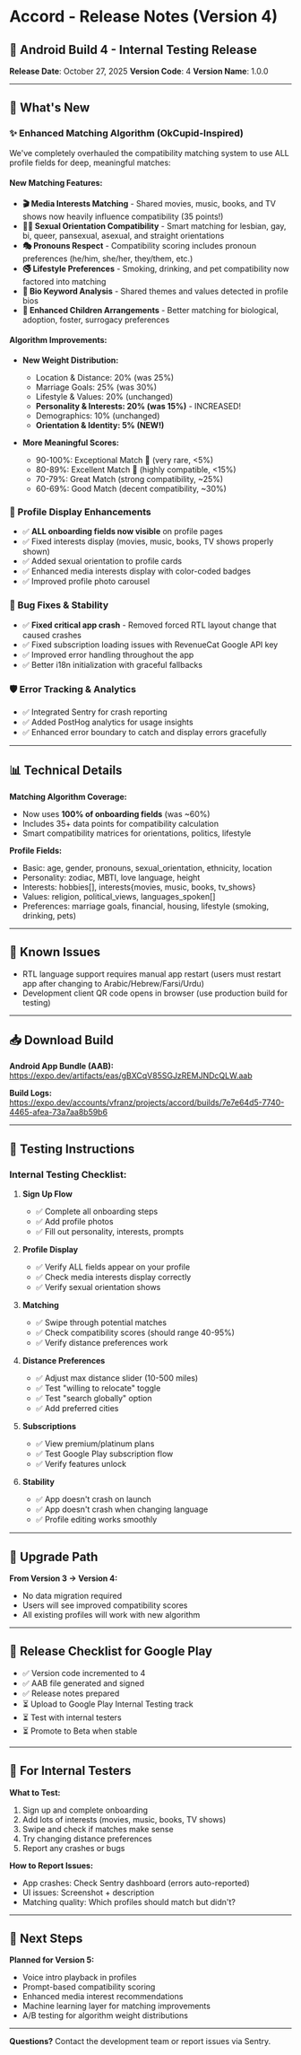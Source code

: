 # Accord - Release Notes (Version 4)

## 🚀 Android Build 4 - Internal Testing Release

**Release Date**: October 27, 2025
**Version Code**: 4
**Version Name**: 1.0.0

---

## 🎯 What's New

### ✨ Enhanced Matching Algorithm (OkCupid-Inspired)
We've completely overhauled the compatibility matching system to use ALL profile fields for deep, meaningful matches:

#### **New Matching Features:**
- **🎬 Media Interests Matching** - Shared movies, music, books, and TV shows now heavily influence compatibility (35 points!)
- **🏳️‍🌈 Sexual Orientation Compatibility** - Smart matching for lesbian, gay, bi, queer, pansexual, asexual, and straight orientations
- **🎭 Pronouns Respect** - Compatibility scoring includes pronoun preferences (he/him, she/her, they/them, etc.)
- **🚭 Lifestyle Preferences** - Smoking, drinking, and pet compatibility now factored into matching
- **📝 Bio Keyword Analysis** - Shared themes and values detected in profile bios
- **👶 Enhanced Children Arrangements** - Better matching for biological, adoption, foster, surrogacy preferences

#### **Algorithm Improvements:**
- **New Weight Distribution:**
  - Location & Distance: 20% (was 25%)
  - Marriage Goals: 25% (was 30%)
  - Lifestyle & Values: 20% (unchanged)
  - **Personality & Interests: 20% (was 15%)** - INCREASED!
  - Demographics: 10% (unchanged)
  - **Orientation & Identity: 5% (NEW!)**

- **More Meaningful Scores:**
  - 90-100%: Exceptional Match 🌟 (very rare, <5%)
  - 80-89%: Excellent Match 💜 (highly compatible, <15%)
  - 70-79%: Great Match (strong compatibility, ~25%)
  - 60-69%: Good Match (decent compatibility, ~30%)

### 🎨 Profile Display Enhancements
- ✅ **ALL onboarding fields now visible** on profile pages
- ✅ Fixed interests display (movies, music, books, TV shows properly shown)
- ✅ Added sexual orientation to profile cards
- ✅ Enhanced media interests display with color-coded badges
- ✅ Improved profile photo carousel

### 🔧 Bug Fixes & Stability
- ✅ **Fixed critical app crash** - Removed forced RTL layout change that caused crashes
- ✅ Fixed subscription loading issues with RevenueCat Google API key
- ✅ Improved error handling throughout the app
- ✅ Better i18n initialization with graceful fallbacks

### 🛡️ Error Tracking & Analytics
- ✅ Integrated Sentry for crash reporting
- ✅ Added PostHog analytics for usage insights
- ✅ Enhanced error boundary to catch and display errors gracefully

---

## 📊 Technical Details

**Matching Algorithm Coverage:**
- Now uses **100% of onboarding fields** (was ~60%)
- Includes 35+ data points for compatibility calculation
- Smart compatibility matrices for orientations, politics, lifestyle

**Profile Fields:**
- Basic: age, gender, pronouns, sexual_orientation, ethnicity, location
- Personality: zodiac, MBTI, love language, height
- Interests: hobbies[], interests{movies, music, books, tv_shows}
- Values: religion, political_views, languages_spoken[]
- Preferences: marriage goals, financial, housing, lifestyle (smoking, drinking, pets)

---

## 🐛 Known Issues
- RTL language support requires manual app restart (users must restart app after changing to Arabic/Hebrew/Farsi/Urdu)
- Development client QR code opens in browser (use production build for testing)

---

## 📥 Download Build

**Android App Bundle (AAB):**
https://expo.dev/artifacts/eas/gBXCqV85SGJzREMJNDcQLW.aab

**Build Logs:**
https://expo.dev/accounts/vfranz/projects/accord/builds/7e7e64d5-7740-4465-afea-73a7aa8b59b6

---

## 🧪 Testing Instructions

### Internal Testing Checklist:
1. **Sign Up Flow**
   - ✅ Complete all onboarding steps
   - ✅ Add profile photos
   - ✅ Fill out personality, interests, prompts

2. **Profile Display**
   - ✅ Verify ALL fields appear on your profile
   - ✅ Check media interests display correctly
   - ✅ Verify sexual orientation shows

3. **Matching**
   - ✅ Swipe through potential matches
   - ✅ Check compatibility scores (should range 40-95%)
   - ✅ Verify distance preferences work

4. **Distance Preferences**
   - ✅ Adjust max distance slider (10-500 miles)
   - ✅ Test "willing to relocate" toggle
   - ✅ Test "search globally" option
   - ✅ Add preferred cities

5. **Subscriptions**
   - ✅ View premium/platinum plans
   - ✅ Test Google Play subscription flow
   - ✅ Verify features unlock

6. **Stability**
   - ✅ App doesn't crash on launch
   - ✅ App doesn't crash when changing language
   - ✅ Profile editing works smoothly

---

## 🔄 Upgrade Path

**From Version 3 → Version 4:**
- No data migration required
- Users will see improved compatibility scores
- All existing profiles will work with new algorithm

---

## 📝 Release Checklist for Google Play

- ✅ Version code incremented to 4
- ✅ AAB file generated and signed
- ✅ Release notes prepared
- ⏳ Upload to Google Play Internal Testing track
- ⏳ Test with internal testers
- ⏳ Promote to Beta when stable

---

## 👥 For Internal Testers

**What to Test:**
1. Sign up and complete onboarding
2. Add lots of interests (movies, music, books, TV shows)
3. Swipe and check if matches make sense
4. Try changing distance preferences
5. Report any crashes or bugs

**How to Report Issues:**
- App crashes: Check Sentry dashboard (errors auto-reported)
- UI issues: Screenshot + description
- Matching quality: Which profiles should match but didn't?

---

## 🚀 Next Steps

**Planned for Version 5:**
- Voice intro playback in profiles
- Prompt-based compatibility scoring
- Enhanced media interest recommendations
- Machine learning layer for matching improvements
- A/B testing for algorithm weight distributions

---

**Questions?** Contact the development team or report issues via Sentry.
